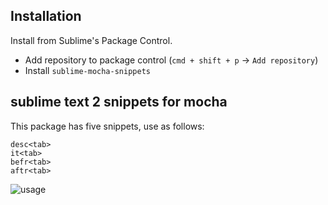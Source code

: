 ## Installation

Install from Sublime's Package Control.
 - Add repository to package control (`cmd + shift + p` -> `Add repository`)
 - Install `sublime-mocha-snippets`

## sublime text 2 snippets for mocha

This package has five snippets, use as follows:

	desc<tab>
    it<tab>
	befr<tab>
	aftr<tab>


![usage](http://joseoncodecom.ipage.com/wp-content/uploads/images/mocha-snippets.gif)
